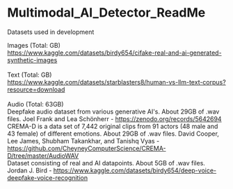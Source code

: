 # Multimodal_AI_Detector_ReadMe<br />
Datasets used in development<br />

Images (Total: GB)<br />
https://www.kaggle.com/datasets/birdy654/cifake-real-and-ai-generated-synthetic-images<br /><br />
Text (Total: GB)<br />
https://www.kaggle.com/datasets/starblasters8/human-vs-llm-text-corpus?resource=download<br /><br />
Audio (Total: 63GB)<br />
Deepfake audio dataset from various generative AI's. About 29GB of .wav files. Joel Frank and Lea Schönherr - https://zenodo.org/records/5642694<br />
CREMA-D is a data set of 7,442 original clips from 91 actors (48 male and 43 female) of different emotions. About 29GB of .wav files. David Cooper, Lee James, Shubham Takankhar, and Tanishq Vyas -https://github.com/CheyneyComputerScience/CREMA-D/tree/master/AudioWAV<br />
Dataset consisting of real and AI datapoints. About 5GB of .wav files. Jordan J. Bird - https://www.kaggle.com/datasets/birdy654/deep-voice-deepfake-voice-recognition<br />
